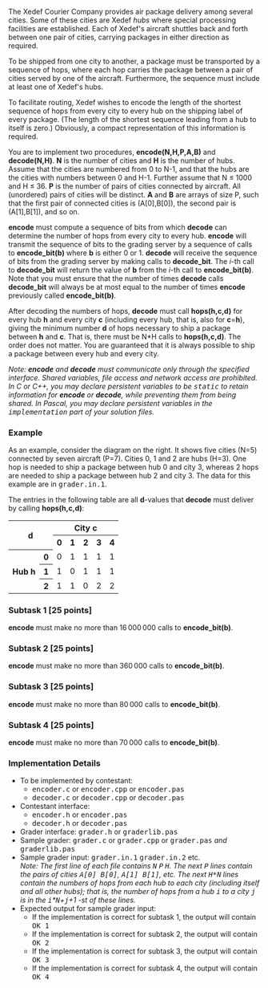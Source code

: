 The Xedef Courier Company provides air package
delivery among several cities.  Some of these
cities are Xedef <i>hubs</i> where special
processing facilities are established.
Each of Xedef's aircraft shuttles 
back and forth between
one pair of cities, carrying packages in either
direction as required.
<p>
To be shipped from one city to another, a 
package must be transported by a sequence of hops,
where each hop carries the package between
a pair of cities served by one of the
aircraft.  Furthermore, the sequence must
include at least one of Xedef's hubs.
</p><p>To facilitate routing, Xedef wishes to encode
the length of the shortest sequence of hops from every city to every hub on the
shipping label of every package.  
(The length of the shortest sequence leading from a hub to itself is zero.)
Obviously, a compact representation of this information is required.
</p><p>
You are to implement two procedures,
<b>encode(N,H,P,A,B)</b> and <b>decode(N,H)</b>.
<b>N</b> is the number of cities and <b>H</b> is the number of hubs.  
Assume that the cities are numbered from 0 to N-1, and that the hubs are
the cities with numbers between 0 and H-1. 
Further assume that N &#8804; 1000 and H &#8804; 36.
<b>P</b> is the number of pairs of cities connected by aircraft.  
All (unordered) pairs of cities will be distinct.
<b>A</b> and <b>B</b> are arrays of size P, such that
the first pair of connected cities is (A[0],B[0]), the
second pair is (A[1],B[1]), and so on.
</p><p>
<b>encode</b> must compute a sequence of bits
from which <b>decode</b> can determine the number of hops
from every city to every hub.  <b>encode</b> will
transmit the sequence of bits to the grading
server by a sequence of calls to <b>encode_bit(b)</b>
where <b>b</b> is either 0 or 1.  <b>decode</b>
will receive the sequence of bits from the grading server
by making calls to <b>decode_bit</b>.
The <i>i</i>-th call to <b>decode_bit</b> will return
the value of <b>b</b> from the <i>i</i>-th call to
<b>encode_bit(b)</b>. 
Note that you must ensure that the number of 
times <b>decode</b> calls <b>decode_bit</b> will 
always be at most equal to the number of times
<b>encode</b> previously called <b>encode_bit(b)</b>.
</p><p>
After decoding the numbers of hops,
<b>decode</b> must call <b>hops(h,c,d)</b> for
every hub <b>h</b> and every city <b>c</b> 
(including every hub, that is, also for <b>c</b>=<b>h</b>), giving the
minimum number <b>d</b> of hops necessary to ship a package
between <b>h</b> and <b>c</b>.  That is, there must be
N*H calls to <b>hops(h,c,d)</b>.  The order does not matter.
You are guaranteed that it is always possible to ship a package
between every hub and every city.
</p><p>
<i>Note: <b>encode</b> and <b>decode</b>
must communicate only through the specified interface.
Shared variables, file access and network access are prohibited.
In C or C++, you may declare persistent variables to
be <tt>static</tt> to retain information for <b>encode</b> or <b>decode</b>,
while preventing them from being shared.  In Pascal, you may declare 
persistent variables in the <tt>implementation</tt> part of
your solution files.</i>

</p><h3>Example</h3>
<p>
As an example,
consider the diagram on the right.
It shows five cities (N=5) connected by seven aircraft (P=7).
Cities 0, 1 and 2 are hubs (H=3).
One hop is needed to ship a package between hub 0 and city 3,
whereas 2 hops are needed to ship a package between hub 2 and city 3.
The data for this example are in <tt>grader.in.1</tt>.
</p><p>
The entries in the following table are all <b>d</b>-values
that <b>decode</b> must deliver by calling <b>hops(h,c,d)</b>:
</p>
<table class="table table-bordered table-condensed">
<tbody><tr><th colspan="2" rowspan="2">d</th><th colspan="5">City c
</th></tr><tr><th>0</th><th>1</th><th>2</th><th>3</th><th>4
</th></tr><tr><th rowspan="3">Hub h</th><th>0</th><td>0</td><td>1</td><td>1</td><td>1</td><td>1
</td></tr><tr><th>1</th><td>1</td><td>0</td><td>1</td><td>1</td><td>1
</td></tr><tr><th>2</th><td>1</td><td>1</td><td>0</td><td>2</td><td>2
</td></tr></tbody></table>


<h3>Subtask 1 [25 points]</h3>
<b>encode</b> must make no more than 16&#8201;000&#8201;000 calls to <b>encode_bit(b)</b>.
<h3>Subtask 2 [25 points]</h3>
<b>encode</b> must make no more than 360&#8201;000 calls to <b>encode_bit(b)</b>.
<h3>Subtask 3 [25 points]</h3>
<b>encode</b> must make no more than 80&#8201;000 calls to <b>encode_bit(b)</b>.
<h3>Subtask 4 [25 points]</h3>
<b>encode</b> must make no more than 70&#8201;000 calls to <b>encode_bit(b)</b>.

<h3>Implementation Details</h3>
<ul>
<li>To be implemented by contestant:<ul><li> <tt>encoder.c</tt> or <tt>encoder.cpp</tt> or <tt>encoder.pas</tt>
</li><li> <tt>decoder.c</tt> or <tt>decoder.cpp</tt> or <tt>decoder.pas</tt></li></ul>
</li><li>Contestant interface: <ul><li><tt>encoder.h</tt> or <tt>encoder.pas</tt>
</li><li><tt>decoder.h</tt> or <tt>decoder.pas</tt></li></ul>
</li><li>Grader interface: <tt>grader.h</tt> or <tt>graderlib.pas</tt>
</li><li>Sample grader: <tt>grader.c</tt> or <tt>grader.cpp</tt> or <tt>grader.pas</tt> <i>and</i> <tt>graderlib.pas</tt>
</li><li>Sample grader input:  <tt>grader.in.1</tt> <tt>grader.in.2</tt> etc.
<br>
<i>Note: The first line of each file contains <tt>N</tt> <tt>P</tt> <tt>H</tt>.
The next <tt>P</tt> lines contain
the pairs of cities <tt>A[0] B[0]</tt>, <tt>A[1] B[1]</tt>, etc.
The next <tt>H*N</tt> lines contain
the numbers of hops from each hub to each city (including itself and all other hubs); 
that is, the number of hops from a hub <tt>i</tt> to a city <tt>j</tt> is in the <tt>i</tt>*<tt>N</tt>+<tt>j</tt>+1 -st of these lines. 
</i>
</li><li>Expected output for sample grader input: 
<ul><li>If the implementation is correct for subtask 1, the output will contain <tt>OK 1</tt>
</li><li>If the implementation is correct for subtask 2, the output will contain <tt>OK 2</tt>
</li><li>If the implementation is correct for subtask 3, the output will contain <tt>OK 3</tt>
</li><li>If the implementation is correct for subtask 4, the output will contain <tt>OK 4</tt>
</li></ul>
</ul>
